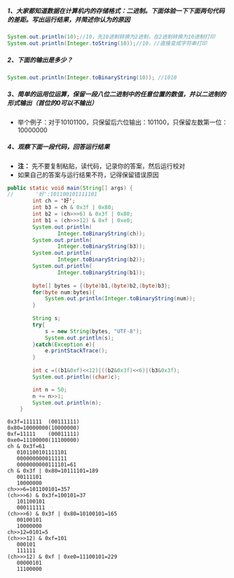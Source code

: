 ##### 1、大家都知道数据在计算机内的存储格式：二进制。下面体验一下下面两句代码的差距。写出运行结果，并简述你认为的原因
```java
System.out.println(10);//10，先10进制转换为2进制，在2进制转换为10进制打印
System.out.println(Integer.toString(10));//10，//直接变成字符串打印
```

##### 2、下面的输出是多少？
```java
System.out.println(Integer.toBinaryString(10)); //1010
```

##### 3、简单的运用位运算，保留一段八位二进制中的任意位置的数值，并以二进制的形式输出（首位的0可以不输出）
+ 举个例子：对于10101100，只保留后六位输出：101100，只保留左数第一位：10000000

##### 4、观察下面一段代码，回答运行结果
+ **注：** 先不要复制粘贴，读代码，记录你的答案，然后运行校对
+ 如果自己的答案与运行结果不符，记得保留错误原因
```java
public static void main(String[] args) {
//       '好':101100101111101
        int ch = '好';
        int b3 = ch & 0x3f | 0x80;
        int b2 = (ch>>>6) & 0x3f | 0x80;
        int b1 = (ch>>>12) & 0xf | 0xe0;
        System.out.println(
                Integer.toBinaryString(ch));
        System.out.println(
                Integer.toBinaryString(b3));
        System.out.println(
                Integer.toBinaryString(b2));
        System.out.println(
                Integer.toBinaryString(b1));
                
        byte[] bytes = {(byte)b1,(byte)b2,(byte)b3};
        for(byte num:bytes){
            System.out.println(Integer.toBinaryString(num));
        }
        
        String s;
        try{
            s = new String(bytes, "UTF-8");
            System.out.println(s);
        }catch(Exception e){
            e.printStackTrace();
        }
        
        int c =((b1&0xf)<<12)|((b2&0x3f)<<6)|(b3&0x3f);
        System.out.println((char)c);

        int n = 50;
        n += n>>1;
        System.out.println(n);
    }
```
```
0x3f=111111  (00111111)
0x80=10000000(10000000)
0xf=11111    (00011111)
0xe0=11100000(11100000)
ch & 0x3f=61
   0101100101111101
   0000000000111111
   0000000000111101=61
ch & 0x3f | 0x80=10111101=189
   00111101
   10000000
ch>>>6=101100101=357
(ch>>>6) & 0x3f=100101=37
   101100101
   000111111
(ch>>>6) & 0x3f | 0x80=10100101=165
   00100101
   10000000
ch>>12=0101=5
(ch>>>12) & 0xf=101
   000101
   111111 
(ch>>>12) & 0xf | 0xe0=11100101=229
   00000101
   11100000

```